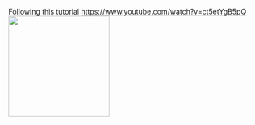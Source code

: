Following this tutorial https://www.youtube.com/watch?v=ct5etYgB5pQ 
\
<img src="https://i.imgur.com/Hv5jGny.gif" width="200">
